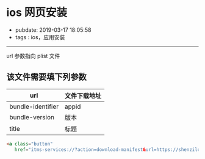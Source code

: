 # ios 网页安装

- pubdate: 2019-03-17 18:05:58
- tags : ios，应用安装

---

url 参数指向 plist 文件

该文件需要填下列参数
--------------------

| url               | 文件下载地址 |
| ----------------- | ------------------ |
| bundle-identifier | appid              |
| bundle-version    | 版本             |
| title             | 标题             |

````html
<a class="button"
   href="itms-services://?action=download-manifest&url=https://shenzilong.cn/record/res/gac.plist">安装ipa</a>
````
